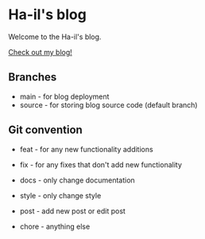 # Ha-il's blog

Welcome to the Ha-il's blog.

[Check out my blog!](https://ha-il.github.io/)

## Branches

- main - for blog deployment
- source - for storing blog source code (default branch)

## Git convention

- feat - for any new functionality additions
- fix - for any fixes that don't add new functionality

- docs - only change documentation
- style - only change style

- post - add new post or edit post

- chore - anything else
